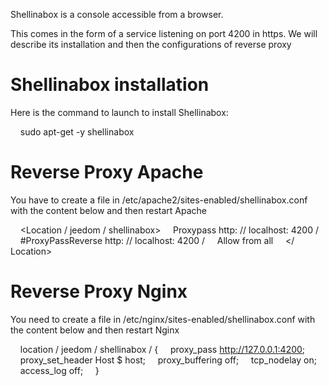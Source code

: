 Shellinabox is a console accessible from a browser.

This comes in the form of a service listening on port 4200 in
https. We will describe its installation and then the configurations of
reverse proxy

Shellinabox installation
===========================

Here is the command to launch to install Shellinabox:

    sudo apt-get -y shellinabox

Reverse Proxy Apache
====================

You have to create a file in
/etc/apache2/sites-enabled/shellinabox.conf with the content below
and then restart Apache

    <Location / jeedom / shellinabox>
    Proxypass http: // localhost: 4200 /
    #ProxyPassReverse http: // localhost: 4200 /
    Allow from all
    </ Location>

Reverse Proxy Nginx
===================

You need to create a file in /etc/nginx/sites-enabled/shellinabox.conf
with the content below and then restart Nginx

    location / jeedom / shellinabox / {
    proxy_pass http://127.0.0.1:4200;
    proxy_set_header Host $ host;
    proxy_buffering off;
    tcp_nodelay on;
    access_log off;
    }
